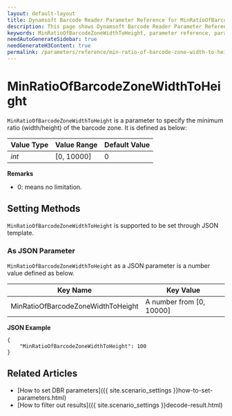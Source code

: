 ```yaml
---
layout: default-layout
title: Dynamsoft Barcode Reader Parameter Reference for MinRatioOfBarcodeZoneWidthToHeight
description: This page shows Dynamsoft Barcode Reader Parameter Reference for MinRatioOfBarcodeZoneWidthToHeight.
keywords: MinRatioOfBarcodeZoneWidthToHeight, parameter reference, parameter
needAutoGenerateSidebar: true
needGenerateH3Content: true
permalink: /parameters/reference/min-ratio-of-barcode-zone-width-to-height.html
---
```



# MinRatioOfBarcodeZoneWidthToHeight 

`MinRatioOfBarcodeZoneWidthToHeight` is a parameter to specify the minimum ratio (width/height) of the barcode zone. It is defined as below:

| Value Type | Value Range | Default Value |
| ---------- | ----------- | ------------- |
| *int* | [0, 10000] | 0 |


**Remarks**  
- 0: means no limitation.

    
## Setting Methods
`MinRatioOfBarcodeZoneWidthToHeight` is supported to be set through JSON template.

### As JSON Parameter
`MinRatioOfBarcodeZoneWidthToHeight` as a JSON parameter is a number value defined as below.   

| Key Name | Key Value |
| -------- | --------- |
| MinRatioOfBarcodeZoneWidthToHeight | A number from [0, 10000] |


**JSON Example**   
```
{
    "MinRatioOfBarcodeZoneWidthToHeight": 100
}
```


<!--
## Impacts on Performance
### Speed
Enabling `MinRatioOfBarcodeZoneWidthToHeight` for filtering may speed up the process.

### Read Rate
Enabling `MinRatioOfBarcodeZoneWidthToHeight` to filter out results may reduce the Read Rate. 

### Accuracy
Enabling `MinRatioOfBarcodeZoneWidthToHeight` to filter out results may improve the Accuracy.

-->
## Related Articles
- [How to set DBR parameters]({{ site.scenario_settings }}how-to-set-parameters.html)
- [How to filter out results]({{ site.scenario_settings }}decode-result.html)
